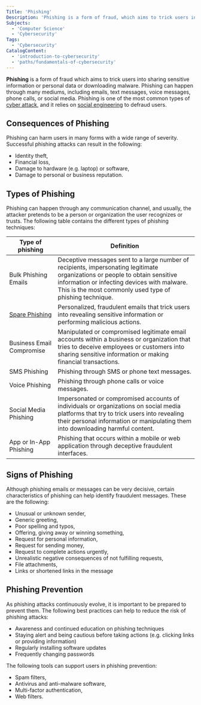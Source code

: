 ```yaml
---
Title: 'Phishing'
Description: 'Phishing is a form of fraud, which aims to trick users into sharing sensitive information or personal data or downloading malware.'
Subjects:
  - 'Computer Science'
  - 'Cybersecurity'
Tags:
  - 'Cybersecurity'
CatalogContent:
  - 'introduction-to-cybersecurity'
  - 'paths/fundamentals-of-cybersecurity'
---
```


**Phishing** is a form of fraud which aims to trick users into sharing sensitive information or personal data or downloading malware. Phishing can happen through many mediums, including emails, text messages, voice messages, phone calls, or social media. Phishing is one of the most common types of [cyber attack](https://www.codecademy.com/resources/docs/cybersecurity/cyber-attack), and it relies on [social engineering](https://www.codecademy.com/resources/docs/cybersecurity/social-engineering) to defraud users.

## Consequences of Phishing

Phishing can harm users in many forms with a wide range of severity. Successful phishing attacks can result in the following:

- Identity theft,
- Financial loss,
- Damage to hardware (e.g. laptop) or software,
- Damage to personal or business reputation.

## Types of Phishing

Phishing can happen through any communication channel, and usually, the attacker pretends to be a person or organization the user recognizes or trusts. The following table contains the different types of phishing techniques:

| Type of phishing          | Definition |
| --------------------------| -----------|
| Bulk Phishing Emails      | Deceptive messages sent to a large number of recipients, impersonating legitimate organizations or people to obtain sensitive information or infecting devices with malware. This is the most commonly used type of phishing technique. |
| [Spare Phishing](https://www.codecademy.com/resources/docs/cybersecurity/spear-phishing)             | Personalized, fraudulent emails that trick users into revealing sensitive information or performing malicious actions. |
| Business Email Compromise | Manipulated or compromised legitimate email accounts within a business or organization that tries to deceive employees or customers into sharing sensitive information or making financial transactions. |
| SMS Phishing              | Phishing through SMS or phone text messages. |
| Voice Phishing            | Phishing through phone calls or voice messages. |
| Social Media Phishing     | Impersonated or compromised accounts of individuals or organizations on social media platforms that try to trick users into revealing their personal information or manipulating them into downloading harmful content. |
| App or In-App Phishing    | Phishing that occurs within a mobile or web application through deceptive fraudulent interfaces. |

## Signs of Phishing

Although phishing emails or messages can be very decisive, certain characteristics of phishing can help identify fraudulent messages. These are the following:

- Unusual or unknown sender,
- Generic greeting,
- Poor spelling and typos,
- Offering, giving away or winning something,
- Request for personal information,
- Request for sending money,
- Request to complete actions urgently,
- Unrealistic negative consequences of not fulfilling requests,
- File attachments,
- Links or shortened links in the message

## Phishing Prevention

As phishing attacks continuously evolve, it is important to be prepared to prevent them. The following best practices can help to reduce the risk of phishing attacks:

- Awareness and continued education on phishing techniques
- Staying alert and being cautious before taking actions (e.g. clicking links or providing information)
- Regularly installing software updates
- Frequently changing passwords

The following tools can support users in phishing prevention:

- Spam filters,
- Antivirus and anti-malware software,
- Multi-factor authentication,
- Web filters.
